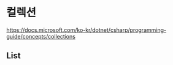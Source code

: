 # 컬렉션

https://docs.microsoft.com/ko-kr/dotnet/csharp/programming-guide/concepts/collections

## List